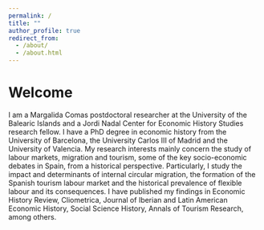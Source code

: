 ```yaml
---
permalink: /
title: ""
author_profile: true
redirect_from: 
  - /about/
  - /about.html
---
```

Welcome
======
I am a Margalida Comas postdoctoral researcher at the University of the Balearic Islands and a Jordi Nadal Center for Economic History Studies research fellow. I have a PhD degree in economic history from the University of Barcelona, the University Carlos III of Madrid and the University of Valencia.
My research interests mainly concern the study of labour markets, migration and tourism, some of the key socio-economic debates in Spain, from a historical perspective. Particularly, I study the impact and determinants of internal circular migration, the formation of the Spanish tourism labour market and the historical prevalence of flexible labour and its consequences. I have published my findings in Economic History Review, Cliometrica, Journal of Iberian and Latin American Economic History, Social Science History, Annals of Tourism Research, among others.

